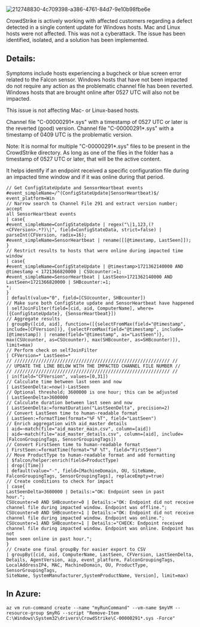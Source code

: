 
![212748830-4c709398-a386-4761-84d7-9e10b98fbe6e](https://github.com/user-attachments/assets/f73e24fc-3b8b-4df2-bf34-f1e4f8b18f0c)

CrowdStrike is actively working with affected customers regarding a defect detected in a single content update for Windows hosts. Mac and Linux hosts were not affected. This was not a cyberattack. The issue has been identified, isolated, and a solution has been implemented.


## Details:

Symptoms include hosts experiencing a bugcheck or blue screen error related to the Falcon sensor. Windows hosts that have not been impacted do not require any action as the problematic channel file has been reverted. Windows hosts that are brought online after 0527 UTC will also not be impacted.

This issue is not affecting Mac- or Linux-based hosts.

Channel file "C-00000291*.sys" with a timestamp of 0527 UTC or later is the reverted (good) version. Channel file "C-00000291*.sys" with a timestamp of 0409 UTC is the problematic version.

Note: It is normal for multiple "C-00000291*.sys" files to be present in the CrowdStrike directory. As long as one of the files in the folder has a timestamp of 0527 UTC or later, that will be the active content.

It helps identify if an endpoint received a specific configuration file during an impacted time window and if it was online during that period.

```
// Get ConfigStateUpdate and SensorHeartbeat events
#event_simpleName=/^(ConfigStateUpdate|SensorHeartbeat)$/
event_platform=Win
// Narrow search to Channel File 291 and extract version number; accept
all SensorHeartbeat events
| case{
#event_simpleName=ConfigStateUpdate | regex("\|1,123,(?
<CFVersion>.*?)\|", field=ConfigStateData, strict=false) |
parseInt(CFVersion, radix=16);
#event_simpleName=SensorHeartbeat | rename([[@timestamp, LastSeen]]);
}
// Restrict results to hosts that were online during impacted time window
| case{
#event_simpleName=ConfigStateUpdate | @timestamp>1721362140000 AND
@timestamp < 1721366820000 | CSUcounter:=1;
#event_simpleName=SensorHeartbeat | LastSeen>1721362140000 AND
LastSeen<1721366820000 | SHBcounter:=1;
*;
}
| default(value="0", field=[CSUcounter, SHBcounter])
// Make sure both ConfigState update and SensorHeartbeat have happened
| selfJoinFilter(field=[cid, aid, ComputerName], where=
[{ConfigStateUpdate}, {SensorHeartbeat}])
// Aggregate results
| groupBy([cid, aid], function=([{selectFromMax(field="@timestamp",
include=[CFVersion])}, {selectFromMax(field="@timestamp", include=
[@timestamp]) | rename(field="@timestamp", as="LastSeen")},
max(CSUcounter, as=CSUcounter), max(SHBcounter, as=SHBcounter)]),
limit=max)
// Perform check on selfJoinFilter
| CFVersion=* LastSeen=*
// ////////////////////////////////////////////////////////// //
// UPDATE THE LINE BELOW WITH THE IMPACTED CHANNEL FILE NUMBER //
// ////////////////////////////////////////////////////////// //
| in(field="CFVersion", values=[0,31])
// Calculate time between last seen and now
| LastSeenDelta:=now()-LastSeen
// Optional threshold; 3600000 is one hour; this can be adjusted
| LastSeenDelta>3600000
// Calculate duration between last seen and now
| LastSeenDelta:=formatDuration("LastSeenDelta", precision=2)
// Convert LastSeen time to human-readable format
| LastSeen:=formatTime(format="%F %T", field="LastSeen")
// Enrich aggregation with aid_master details
| aid=~match(file="aid_master_main.csv", column=[aid])
| aid=~match(file="aid_master_details.csv", column=[aid], include=
[FalconGroupingTags, SensorGroupingTags])
// Convert FirstSeen time to human-readable format
| FirstSeen:=formatTime(format="%F %T", field="FirstSeen")
// Move ProductType to human-readable format and add formatting
| $falcon/helper:enrich(field=ProductType)
| drop([Time])
| default(value="-", field=[MachineDomain, OU, SiteName,
FalconGroupingTags, SensorGroupingTags], replaceEmpty=true)
// Create conditions to check for impact
| case{
LastSeenDelta>3600000 | Details:="OK: Endpoint seen in past
hour.";
CSUcounter=0 AND SHBcounter=0 | Details:="OK: Endpoint did not receive
channel file during impacted window. Endpoint was offline.";
CSUcounter=0 AND SHBcounter=1 | Details:="OK: Endpoint did not receive
channel file during impacted window. Endpoint was online.";
CSUcounter=1 AND SHBcounter=1 | Details:="CHECK: Endpoint received
channel file during impacted window. Endpoint was online. Endpoint has not
been seen online in past hour.";
}
// Create one final groupBy for easier export to CSV
| groupBy([cid, aid, ComputerName, LastSeen, CFVersion, LastSeenDelta,
Details, AgentVersion, aip, event_platform, FalconGroupingTags,
LocalAddressIP4, MAC, MachineDomain, OU, ProductType, SensorGroupingTags,
SiteName, SystemManufacturer,SystemProductName, Version], limit=max)

```
## In Azure: 
```
az vm run-command create --name "myRunCommand" --vm-name $myVM --resource-group $myRG --script "Remove-Item C:\Windows\System32\drivers\CrowdStrike\C-00000291*.sys -Force"
```
